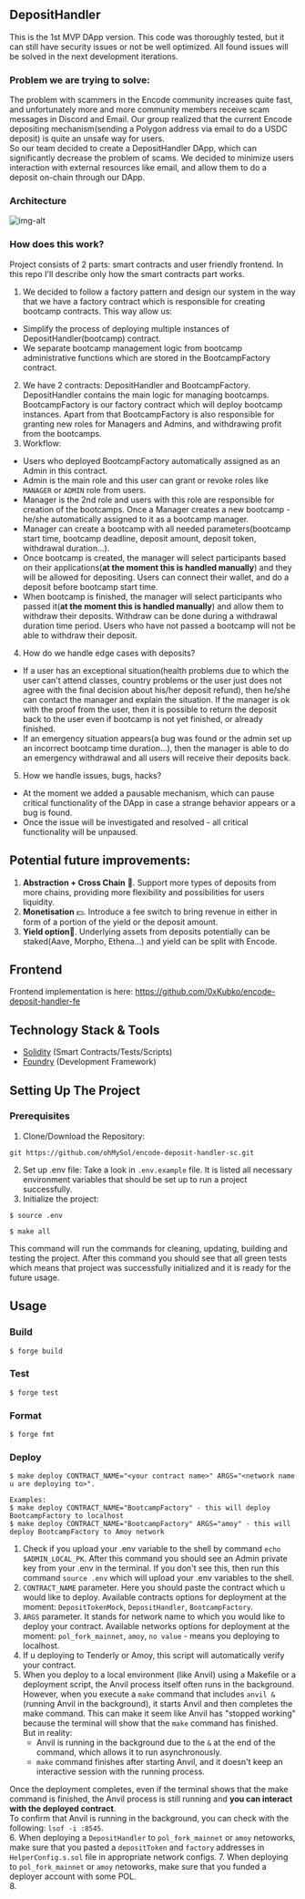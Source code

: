 ## DepositHandler
This is the 1st MVP DApp version. This code was thoroughly tested, but it can still have security issues or not be well optimized. All found issues will be solved in the next development iterations.
### Problem we are trying to solve:
The problem with scammers in the Encode community increases quite fast, and unfortunately more and more community members receive scam messages in Discord and Email. Our group realized that the current Encode depositing mechanism(sending a Polygon address via email to do a USDC deposit) is quite an unsafe way for users.\
So our team decided to create a DepositHandler DApp, which can significantly decrease the problem of scams. We decided to minimize users interaction with external resources like email, and allow them to do a deposit on-chain through our DApp. 

### Architecture
![img-alt](https://github.com/ohMySol/encode-deposit-handler-sc/blob/feature/Anton/DepositHandler.jpg?raw=true)

### How does this work?
Project consists of 2 parts: smart contracts and user friendly frontend. In this repo I'll describe only how the smart contracts part works.
1. We decided to follow a factory pattern and design our system in the way that we have a factory contract which is responsible for creating bootcamp contracts. This way allow us:
 - Simplify the process of deploying multiple instances of DepositHandler(bootcamp) contract.
 - We separate bootcamp management logic from bootcamp administrative functions which are stored in the BootcampFactory contract.
2. We have 2 contracts: DepositHandler and BootcampFactory. DepositHandler contains the main logic for managing bootcamps. BootcampFactory is our factory contract which will deploy bootcamp instances. Apart from that BootcampFactory is also responsible for granting new roles for Managers and Admins, and withdrawing profit from the bootcamps.
3. Workflow:
 - Users who deployed BootcampFactory automatically assigned as an Admin in this contract.
 - Admin is the main role and this user can grant or revoke roles like `MANAGER` or `ADMIN` role from users.
 - Manager is the 2nd role and users with this role are responsible for creation of the bootcamps. Once a Manager creates a new bootcamp - he/she automatically assigned to it as a bootcamp manager.
 - Manager can create a bootcamp with all needed parameters(bootcamp start time, bootcamp deadline, deposit amount, deposit token, withdrawal duration...).
 - Once bootcamp is created, the manager will select participants based on their applications(**at the moment this is handled manually**) and they will be allowed for depositing. Users can connect their wallet, and do a deposit before bootcamp start time.
 - When bootcamp is finished, the manager will select participants who passed it(**at the moment this is handled manually**) and allow them to withdraw their deposits. Withdraw can be done during a withdrawal duration time period. Users who have not passed a bootcamp will not be able to withdraw their deposit.
4. How do we handle edge cases with deposits?
 - If a user has an exceptional situation(health problems due to which the user can't attend classes, country problems or the user just does not agree with the final decision about his/her deposit refund), then he/she can contact the manager and explain the situation. If the manager is ok with the proof from the user, then it is possible to return the deposit back to the user even if bootcamp is not yet finished, or already finished.
 - If an emergency situation appears(a bug was found or the admin set up an incorrect bootcamp time duration...), then the manager is able to do an emergency withdrawal and all users will receive their deposits back.
5. How we handle issues, bugs, hacks?
 - At the moment we added a pausable mechanism, which can pause critical functionality of the DApp in case a strange behavior appears or a bug is found.
 - Once the issue will be investigated and resolved - all critical functionality will be unpaused.

## Potential future improvements:
1. **Abstraction + Cross Chain** 🌌. Support more types of deposits from more chains, providing more flexibility and possibilities for users liquidity.
2. **Monetisation** 💵. Introduce a fee switch to bring revenue in either in form of a portion of the yield or the deposit amount.
3. **Yield option**🤝. Underlying assets from deposits potentially can be staked(Aave, Morpho, Ethena…) and yield can be split with Encode.

## Frontend
Frontend implementation is here: https://github.com/0xKubko/encode-deposit-handler-fe

## Technology Stack & Tools
- [Solidity](https://docs.soliditylang.org/en/v0.8.28/) (Smart Contracts/Tests/Scripts)
- [Foundry](https://book.getfoundry.sh/) (Development Framework)

## Setting Up The Project

### Prerequisites 
1. Clone/Download the Repository:
```shell
git https://github.com/ohMySol/encode-deposit-handler-sc.git
```
2. Set up .env file:
Take a look in `.env.example` file. It is listed all necessary environment variables that should be set up to run a project successfully.
3. Initialize the project:
```
$ source .env
```
```shell
$ make all
```
This command will run the commands for cleaning, updating, building and testing the project. After this command you should see that all green tests which means that project was successfully initialized and it is ready for the future usage.

## Usage

### Build

```shell
$ forge build
```

### Test

```shell
$ forge test
```

### Format

```shell
$ forge fmt
```

### Deploy

```shell
$ make deploy CONTRACT_NAME="<your contract name>" ARGS="<network name u are deploying to>".
```

```shell
Examples:
$ make deploy CONTRACT_NAME="BootcampFactory" - this will deploy BootcampFactory to localhost
$ make deploy CONTRACT_NAME="BootcampFactory" ARGS="amoy" - this will deploy BootcampFactory to Amoy network
```
1. Check if you upload your .env variable to the shell by command `echo $ADMIN_LOCAL_PK`. After this command you should see an Admin private key from your .env in the terminal. If you don't see this, then run this command `source .env` which will upload your .env variables to the shell.
2. `CONTRACT_NAME` parameter. Here you should paste the contract which u would like to deploy. Available contracts options for deployment at the moment: `DepositTokenMock`, `DepositHandler`, `BootcampFactory`.
3. `ARGS` parameter. It stands for network name to which you would like to deploy your contract. Available networks options for deployment at the moment: `pol_fork_mainnet`, `amoy`, `no value` - means you deploying to localhost.
4. If u deploying to Tenderly or Amoy, this script will automatically verify your contract.
5. When you deploy to a local environment (like Anvil) using a Makefile or a deployment script, the Anvil process itself often runs in the background. However, when you execute a `make` command that includes `anvil &` (running Anvil in the background), it starts Anvil and then completes the make command. This can make it seem like Anvil has "stopped working" because the terminal will show that the `make` command has finished.\
But in reality:
   - Anvil is running in the background due to the `&` at the end of the command, which allows it to run asynchronously.
   - `make` command finishes after starting Anvil, and it doesn't keep an interactive session with the running process.
   
Once the deployment completes, even if the terminal shows that the make command is finished, the Anvil process is still running and **you can interact with the deployed contract**.\
To confirm that Anvil is running in the background, you can check with the following: `lsof -i :8545`.\
6. When deploying a `DepositHandler` to `pol_fork_mainnet` or `amoy` netoworks, make sure that you pasted a `depositToken` and `factory` addresses in `HelperConfig.s.sol` file in appropriate network configs.
7. When deploying to `pol_fork_mainnet` or `amoy` netoworks, make sure that you funded a deployer account with some POL.\
8. 
